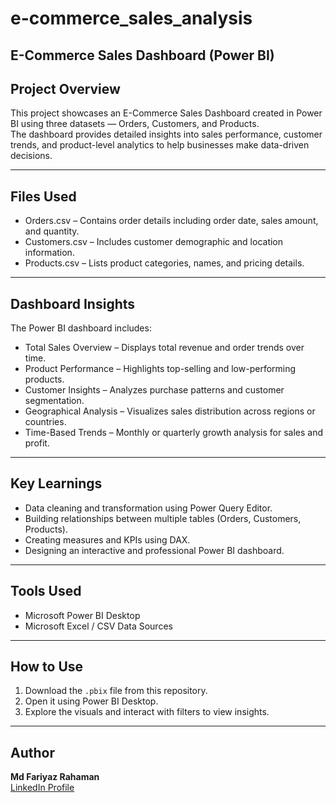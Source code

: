 # e-commerce_sales_analysis
## E-Commerce Sales Dashboard (Power BI)

## Project Overview
This project showcases an E-Commerce Sales Dashboard created in Power BI using three datasets — Orders, Customers, and Products.  
The dashboard provides detailed insights into sales performance, customer trends, and product-level analytics to help businesses make data-driven decisions.

---

## Files Used
- Orders.csv – Contains order details including order date, sales amount, and quantity.  
- Customers.csv – Includes customer demographic and location information.  
- Products.csv – Lists product categories, names, and pricing details.

---

## Dashboard Insights
The Power BI dashboard includes:
- Total Sales Overview – Displays total revenue and order trends over time.  
- Product Performance – Highlights top-selling and low-performing products.  
- Customer Insights – Analyzes purchase patterns and customer segmentation.  
- Geographical Analysis – Visualizes sales distribution across regions or countries.  
- Time-Based Trends – Monthly or quarterly growth analysis for sales and profit.  

---

## Key Learnings
- Data cleaning and transformation using Power Query Editor.  
- Building relationships between multiple tables (Orders, Customers, Products).  
- Creating measures and KPIs using DAX.  
- Designing an interactive and professional Power BI dashboard.  

---

## Tools Used
- Microsoft Power BI Desktop  
- Microsoft Excel / CSV Data Sources  

---

## How to Use
1. Download the `.pbix` file from this repository.  
2. Open it using Power BI Desktop.  
3. Explore the visuals and interact with filters to view insights.

---

## Author
**Md Fariyaz Rahaman**  
[LinkedIn Profile](https://www.linkedin.com/in/fariyaz-rahaman-057370308)
